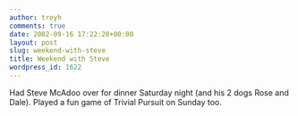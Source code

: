 ```yaml
---
author: troyh
comments: true
date: 2002-09-16 17:22:28+00:00
layout: post
slug: weekend-with-steve
title: Weekend with Steve
wordpress_id: 1622
---
```


Had Steve McAdoo over for dinner Saturday night (and his 2 dogs Rose and Dale).  Played a fun game of Trivial Pursuit on Sunday too.
